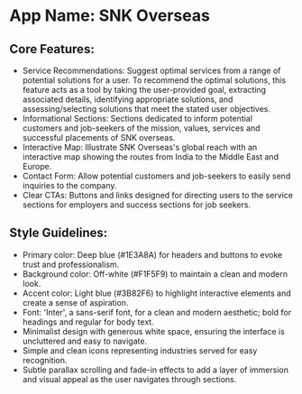 # **App Name**: SNK Overseas

## Core Features:

- Service Recommendations: Suggest optimal services from a range of potential solutions for a user. To recommend the optimal solutions, this feature acts as a tool by taking the user-provided goal, extracting associated details, identifying appropriate solutions, and assessing/selecting solutions that meet the stated user objectives.
- Informational Sections: Sections dedicated to inform potential customers and job-seekers of the mission, values, services and successful placements of SNK overseas.
- Interactive Map: Illustrate SNK Overseas's global reach with an interactive map showing the routes from India to the Middle East and Europe.
- Contact Form: Allow potential customers and job-seekers to easily send inquiries to the company.
- Clear CTAs: Buttons and links designed for directing users to the service sections for employers and success sections for job seekers.

## Style Guidelines:

- Primary color: Deep blue (#1E3A8A) for headers and buttons to evoke trust and professionalism.
- Background color: Off-white (#F1F5F9) to maintain a clean and modern look.
- Accent color: Light blue (#3B82F6) to highlight interactive elements and create a sense of aspiration.
- Font: 'Inter', a sans-serif font, for a clean and modern aesthetic; bold for headings and regular for body text.
- Minimalist design with generous white space, ensuring the interface is uncluttered and easy to navigate.
- Simple and clean icons representing industries served for easy recognition.
- Subtle parallax scrolling and fade-in effects to add a layer of immersion and visual appeal as the user navigates through sections.